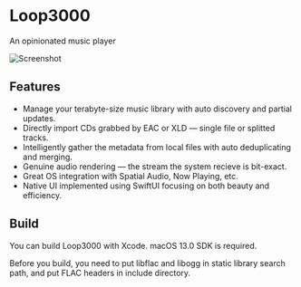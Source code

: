 # Loop3000

An opinionated music player

![Screenshot](https://z4a.net/images/2022/11/17/Screenshot.png)

## Features

* Manage your terabyte-size music library with auto discovery and partial updates.
* Directly import CDs grabbed by EAC or XLD — single file or splitted tracks.
* Intelligently gather the metadata from local files with auto deduplicating and merging.
* Genuine audio rendering — the stream the system recieve is bit-exact.
* Great OS integration with Spatial Audio, Now Playing, etc.
* Native UI implemented using SwiftUI focusing on both beauty and efficiency.

## Build

You can build Loop3000 with Xcode. macOS 13.0 SDK is required.

Before you build, you need to put libflac and libogg in static library search path, and put FLAC headers in include directory.
